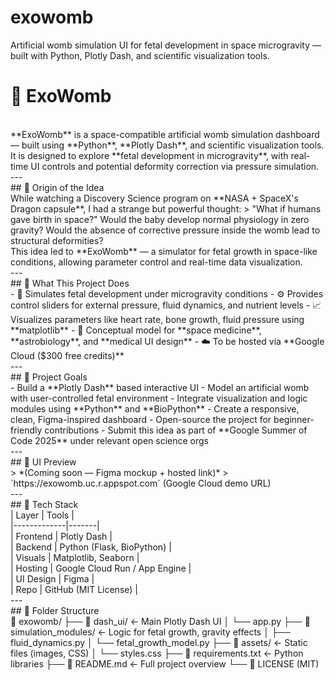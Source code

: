 # exowomb
Artificial womb simulation UI for fetal development in space microgravity — built with Python, Plotly Dash, and scientific visualization tools.
# 🌌 ExoWomb
<br>
**ExoWomb** is a space-compatible artificial womb simulation dashboard — built using **Python**, **Plotly Dash**, and scientific visualization tools.  
It is designed to explore **fetal development in microgravity**, with real-time UI controls and potential deformity correction via pressure simulation.
<br>
---
<br>
## 🌱 Origin of the Idea
<br>
While watching a Discovery Science program on **NASA + SpaceX's Dragon capsule**, I had a strange but powerful thought:  
> "What if humans gave birth in space?"  
Would the baby develop normal physiology in zero gravity?  
Would the absence of corrective pressure inside the womb lead to structural deformities?
<br>
This idea led to **ExoWomb** — a simulator for fetal growth in space-like conditions, allowing parameter control and real-time data visualization.
<br>
---
<br>
## 🧠 What This Project Does
<br>
- 🧪 Simulates fetal development under microgravity conditions  
- ⚙️ Provides control sliders for external pressure, fluid dynamics, and nutrient levels  
- 📈 Visualizes parameters like heart rate, bone growth, fluid pressure using **matplotlib**  
- 🧬 Conceptual model for **space medicine**, **astrobiology**, and **medical UI design**  
- ☁️ To be hosted via **Google Cloud ($300 free credits)**
<br>
---
<br>
## 🎯 Project Goals
<br>
- Build a **Plotly Dash** based interactive UI
- Model an artificial womb with user-controlled fetal environment
- Integrate visualization and logic modules using **Python** and **BioPython**
- Create a responsive, clean, Figma-inspired dashboard
- Open-source the project for beginner-friendly contributions
- Submit this idea as part of **Google Summer of Code 2025** under relevant open science orgs
<br>
---
<br>
## 📐 UI Preview
<br>
> *(Coming soon — Figma mockup + hosted link)*  
> `https://exowomb.uc.r.appspot.com` (Google Cloud demo URL)
<br>
---
<br>
## 🧪 Tech Stack
<br>
| Layer       | Tools |
<br>
|-------------|-------|
<br>
| Frontend    | Plotly Dash |
<br>
| Backend     | Python (Flask, BioPython) |
<br>
| Visuals     | Matplotlib, Seaborn |
<br>
| Hosting     | Google Cloud Run / App Engine |
<br>
| UI Design   | Figma |
<br>
| Repo        | GitHub (MIT License) |
<br>
---
<br>
## 📁 Folder Structure
<br>
📁 exowomb/
├── 📁 dash_ui/               ← Main Plotly Dash UI
│   └── app.py
├── 📁 simulation_modules/    ← Logic for fetal growth, gravity effects
│   ├── fluid_dynamics.py
│   └── fetal_growth_model.py
├── 📁 assets/                ← Static files (images, CSS)
│   └── styles.css
├── 📄 requirements.txt       ← Python libraries
├── 📄 README.md              ← Full project overview
└── 📄 LICENSE (MIT)
